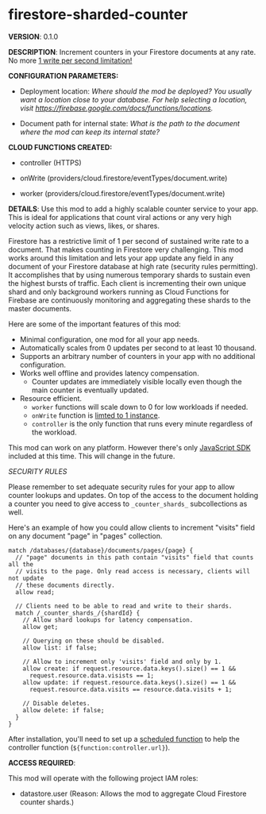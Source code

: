 # firestore-sharded-counter

**VERSION**: 0.1.0

**DESCRIPTION**: Increment counters in your Firestore documents at any rate. No more [1 write per second limitation!](https://firebase.google.com/docs/firestore/quotas#writes_and_transactions)



**CONFIGURATION PARAMETERS:**

* Deployment location: *Where should the mod be deployed? You usually want a location close to your database. For help selecting a location, visit https://firebase.google.com/docs/functions/locations.*

* Document path for internal state: *What is the path to the document where the mod can keep its internal state?*



**CLOUD FUNCTIONS CREATED:**

* controller (HTTPS)

* onWrite (providers/cloud.firestore/eventTypes/document.write)

* worker (providers/cloud.firestore/eventTypes/document.write)



**DETAILS**: Use this mod to add a highly scalable counter service to your app. This is ideal for applications that count viral actions or any very high velocity action such as views, likes, or shares.

Firestore has a restrictive limit of 1 per second of sustained write rate to a document. That makes counting in Firestore very challenging.
This mod works around this limitation and lets your app update any field in any document of your Firestore database at high rate (security rules permitting). It accomplishes that by using numerous temporary shards to sustain even the highest bursts of traffic. Each client is incrementing their own unique shard and only background workers running as Cloud Functions for Firebase are continuously monitoring and aggregating these shards to the master documents.

Here are some of the important features of this mod:

- Minimal configuration, one mod for all your app needs.
- Automatically scales from 0 updates per second to at least 10 thousand.
- Supports an arbitrary number of counters in your app with no additional
  configuration.
- Works well offline and provides latency compensation.
  - Counter updates are immediately visible locally even though the main counter is eventually updated.
- Resource efficient.
  - `worker` functions will scale down to 0 for low workloads if needed.
  - `onWrite` function is [limted to 1 instance](https://cloud.google.com/functions/docs/max-instances#using_max_instances).
  - `controller` is the only function that runs every minute regardless of the workload.

This mod can work on any platform. However there's only [JavaScript SDK](https://dev-partners.googlesource.com/samples/firebase/mods/+/master/firestore-sharded-counter/clients/web/src/index.ts) included at this time. This will change in the future.

*SECURITY RULES*

Please remember to set adequate security rules for your app to allow counter lookups and updates. On top of the access to the document holding a counter you need to give access to `_counter_shards_` subcollections as well.

Here's an example of how you could allow clients to increment "visits" field on
any document "page" in "pages" collection.
```
match /databases/{database}/documents/pages/{page} {
  // "page" documents in this path contain "visits" field that counts all the
  // visits to the page. Only read access is necessary, clients will not update
  // these documents directly.
  allow read;

  // Clients need to be able to read and write to their shards.
  match /_counter_shards_/{shardId} {
    // Allow shard lookups for latency compensation.
    allow get;

    // Querying on these should be disabled.
    allow list: if false;

    // Allow to increment only 'visits' field and only by 1.
    allow create: if request.resource.data.keys().size() == 1 &&
      request.resource.data.visists == 1;
    allow update: if request.resource.data.keys().size() == 1 &&
      request.resource.data.visits == resource.data.visits + 1;

    // Disable deletes.
    allow delete: if false;
  }
}
```

After installation, you'll need to set up a [scheduled function](https://firebase.google.com/docs/functions/schedule-functions) to help the controller function (`${function:controller.url}`).



**ACCESS REQUIRED**:



This mod will operate with the following project IAM roles:

* datastore.user (Reason: Allows the mod to aggregate Cloud Firestore counter shards.)
